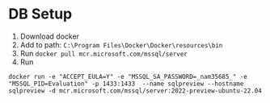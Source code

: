 # DB Setup
1. Download docker
2. Add to path: `C:\Program Files\Docker\Docker\resources\bin`
3. Run `docker pull mcr.microsoft.com/mssql/server`
4. Run
~~~ 
docker run -e "ACCEPT_EULA=Y" -e "MSSQL_SA_PASSWORD=_nam35685_" -e "MSSQL_PID=Evaluation" -p 1433:1433  --name sqlpreview --hostname sqlpreview -d mcr.microsoft.com/mssql/server:2022-preview-ubuntu-22.04
~~~